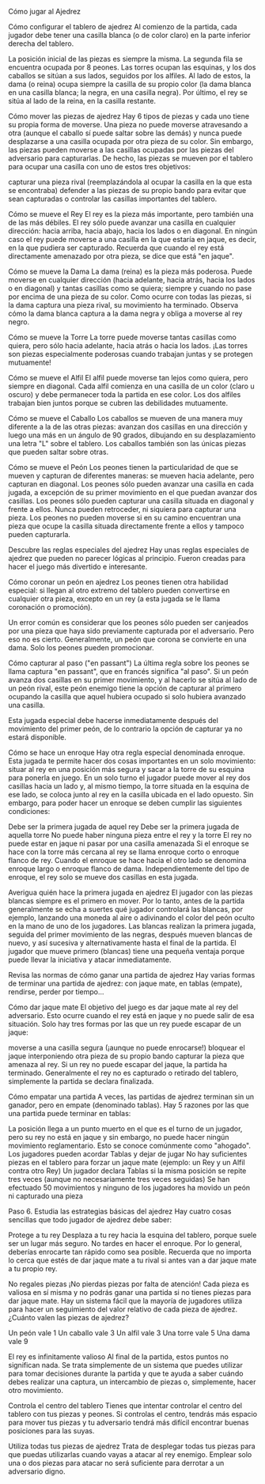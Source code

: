 Cómo jugar al Ajedrez

Cómo configurar el tablero de ajedrez
Al comienzo de la partida, cada jugador debe tener una casilla blanca (o de color claro) en la parte inferior derecha del tablero.

La posición inicial de las piezas es siempre la misma. La segunda fila se encuentra ocupada por 8 peones. Las torres ocupan las esquinas, y los dos caballos se sitúan a sus lados, seguidos por los alfiles. Al lado de estos, la dama (o reina) ocupa siempre la casilla de su propio color (la dama blanca en una casilla blanca; la negra, en una casilla negra). Por último, el rey se sitúa al lado de la reina, en la casilla restante.

Cómo mover las piezas de ajedrez
Hay 6 tipos de piezas y cada uno tiene su propia forma de moverse. Una pieza no puede moverse atravesando a otra (aunque el caballo sí puede saltar sobre las demás) y nunca puede desplazarse a una casilla ocupada por otra pieza de su color. Sin embargo, las piezas pueden moverse a las casillas ocupadas por las piezas del adversario para capturarlas. De hecho, las piezas se mueven por el tablero para ocupar una casilla con uno de estos tres objetivos:

capturar una pieza rival (reemplazándola al ocupar la casilla en la que esta se encontraba)
defender a las piezas de su propio bando para evitar que sean capturadas
o controlar las casillas importantes del tablero.

Cómo se mueve el Rey
El rey es la pieza más importante, pero también una de las más débiles. El rey sólo puede avanzar una casilla en cualquier dirección: hacia arriba, hacia abajo, hacia los lados o en diagonal. En ningún caso el rey puede moverse a una casilla en la que estaría en jaque, es decir, en la que pudiera ser capturado. Recuerda que cuando el rey está directamente amenazado por otra pieza, se dice que está "en jaque".

Cómo se mueve la Dama
La dama (reina) es la pieza más poderosa. Puede moverse en cualquier dirección (hacia adelante, hacia atrás, hacia los lados o en diagonal) y tantas casillas como se quiera; siempre y cuando no pase por encima de una pieza de su color. Como ocurre con todas las piezas, si la dama captura una pieza rival, su movimiento ha terminado. Observa cómo la dama blanca captura a la dama negra y obliga a moverse al rey negro.

Cómo se mueve la Torre
La torre puede moverse tantas casillas como quiera, pero sólo hacia adelante, hacia atrás o hacia los lados. ¡Las torres son piezas especialmente poderosas cuando trabajan juntas y se protegen mutuamente!

Cómo se mueve el Alfil
El alfil puede moverse tan lejos como quiera, pero siempre en diagonal. Cada alfil comienza en una casilla de un color (claro u oscuro) y debe permanecer toda la partida en ese color. Los dos alfiles trabajan bien juntos porque se cubren las debilidades mutuamente.

Cómo se mueve el Caballo
Los caballos se mueven de una manera muy diferente a la de las otras piezas: avanzan dos casillas en una dirección y luego una más en un ángulo de 90 grados, dibujando en su desplazamiento una letra "L" sobre el tablero. Los caballos también son las únicas piezas que pueden saltar sobre otras.

Cómo se mueve el Peón
Los peones tienen la particularidad de que se mueven y capturan de diferentes maneras: se mueven hacia adelante, pero capturan en diagonal. Los peones sólo pueden avanzar una casilla en cada jugada, a excepción de su primer movimiento en el que puedan avanzar dos casillas. Los peones sólo pueden capturar una casilla situada en diagonal y frente a ellos. Nunca pueden retroceder, ni siquiera para capturar una pieza. Los peones no pueden moverse si en su camino encuentran una pieza que ocupe la casilla situada directamente frente a ellos y tampoco pueden capturarla.

Descubre las reglas especiales del ajedrez
Hay unas reglas especiales de ajedrez que pueden no parecer lógicas al principio. Fueron creadas para hacer el juego más divertido e interesante.

Cómo coronar un peón en ajedrez
Los peones tienen otra habilidad especial: si llegan al otro extremo del tablero pueden convertirse en cualquier otra pieza, excepto en un rey (a esta jugada se le llama coronación o promoción).

Un error común es considerar que los peones sólo pueden ser canjeados por una pieza que haya sido previamente capturada por el adversario. Pero eso no es cierto. Generalmente, un peón que corona se convierte en una dama. Solo los peones pueden promocionar.

Cómo capturar al paso ("en passant")
La última regla sobre los peones se llama captura "en passant", que en francés significa "al paso". Si un peón avanza dos casillas en su primer movimiento, y al hacerlo se sitúa al lado de un peón rival, este peón enemigo tiene la opción de capturar al primero ocupando la casilla que aquel hubiera ocupado si solo hubiera avanzado una casilla.

Esta jugada especial debe hacerse inmediatamente después del movimiento del primer peón, de lo contrario la opción de capturar ya no estará disponible.

Cómo se hace un enroque
Hay otra regla especial denominada enroque. Esta jugada te permite hacer dos cosas importantes en un solo movimiento: situar al rey en una posición más segura y sacar a la torre de su esquina para ponerla en juego. En un solo turno el jugador puede mover al rey dos casillas hacia un lado y, al mismo tiempo, la torre situada en la esquina de ese lado, se coloca junto al rey en la casilla ubicada en el lado opuesto. Sin embargo, para poder hacer un enroque se deben cumplir las siguientes condiciones:

Debe ser la primera jugada de aquel rey
Debe ser la primera jugada de aquella torre
No puede haber ninguna pieza entre el rey y la torre
El rey no puede estar en jaque ni pasar por una casilla amenazada
Si el enroque se hace con la torre más cercana al rey se llama enroque corto o enroque flanco de rey. Cuando el enroque se hace hacia el otro lado se denomina enroque largo o enroque flanco de dama. Independientemente del tipo de enroque, el rey solo se mueve dos casillas en esta jugada.

Averigua quién hace la primera jugada en ajedrez
El jugador con las piezas blancas siempre es el primero en mover. Por lo tanto, antes de la partida generalmente se echa a suertes qué jugador controlará las blancas, por ejemplo, lanzando una moneda al aire o adivinando el color del peón oculto en la mano de uno de los jugadores. Las blancas realizan la primera jugada, seguida del primer movimiento de las negras, después mueven blancas de nuevo, y así sucesiva y alternativamente hasta el final de la partida. El jugador que mueve primero (blancas) tiene una pequeña ventaja porque puede llevar la iniciativa y atacar inmediatamente.

Revisa las normas de cómo ganar una partida de ajedrez
Hay varias formas de terminar una partida de ajedrez: con jaque mate, en tablas (empate), rendirse, perder por tiempo...

Cómo dar jaque mate
El objetivo del juego es dar jaque mate al rey del adversario. Esto ocurre cuando el rey está en jaque y no puede salir de esa situación. Solo hay tres formas por las que un rey puede escapar de un jaque:

moverse a una casilla segura (¡aunque no puede enrocarse!)
bloquear el jaque interponiendo otra pieza de su propio bando
capturar la pieza que amenaza al rey.
Si un rey no puede escapar del jaque, la partida ha terminado. Generalmente el rey no es capturado o retirado del tablero, simplemente la partida se declara finalizada.

Cómo empatar una partida
A veces, las partidas de ajedrez terminan sin un ganador, pero en empate (denominado tablas). Hay 5 razones por las que una partida puede terminar en tablas:

La posición llega a un punto muerto en el que es el turno de un jugador, pero su rey no está en jaque y sin embargo, no puede hacer ningún movimiento reglamentario. Esto se conoce comúnmente como "ahogado". 
Los jugadores pueden acordar Tablas y dejar de jugar
No hay suficientes piezas en el tablero para forzar un jaque mate (ejemplo: un Rey y un Alfil contra otro Rey)
Un jugador declara Tablas si la misma posición se repite tres veces (aunque no necesariamente tres veces seguidas)
Se han efectuado 50 movimientos y ninguno de los jugadores ha movido un peón ni capturado una pieza

Paso 6. Estudia las estrategias básicas del ajedrez
Hay cuatro cosas sencillas que todo jugador de ajedrez debe saber:

Protege a tu rey
Desplaza a tu rey hacia la esquina del tablero, porque suele ser un lugar más seguro. No tardes en hacer el enroque. Por lo general, deberías enrocarte tan rápido como sea posible. Recuerda que no importa lo cerca que estés de dar jaque mate a tu rival si antes van a dar jaque mate a tu propio rey.

No regales piezas
¡No pierdas piezas por falta de atención! Cada pieza es valiosa en sí misma y no podrás ganar una partida si no tienes piezas para dar jaque mate. Hay un sistema fácil que la mayoría de jugadores utiliza para hacer un seguimiento del valor relativo de cada pieza de ajedrez. ¿Cuánto valen las piezas de ajedrez?

Un peón vale 1
Un caballo vale 3
Un alfil vale 3
Una torre vale 5
Una dama vale 9

El rey es infinitamente valioso
Al final de la partida, estos puntos no significan nada. Se trata simplemente de un sistema que puedes utilizar para tomar decisiones durante la partida y que te ayuda a saber cuándo debes realizar una captura, un intercambio de piezas o, simplemente, hacer otro movimiento.

Controla el centro del tablero
Tienes que intentar controlar el centro del tablero con tus piezas y peones. Si controlas el centro, tendrás más espacio para mover tus piezas y tu adversario tendrá más difícil encontrar buenas posiciones para las suyas.

Utiliza todas tus piezas de ajedrez
Trata de desplegar todas tus piezas para que puedas utilizarlas cuando vayas a atacar al rey enemigo. Emplear solo una o dos piezas para atacar no será suficiente para derrotar a un adversario digno.

